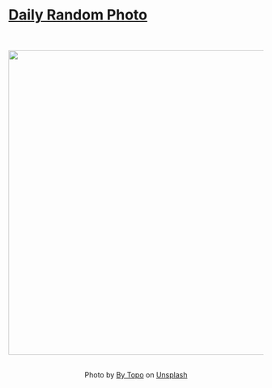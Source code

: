 # [Daily Random Photo](https://www.dailyrandomphoto.com/)

<div align="center">
  <br>
  <br>
  <a href="https://www.dailyrandomphoto.com/p/2023/2023-10-31/"><img src="https://images.unsplash.com/photo-1697382803396-e6ece604650f?crop=entropy&cs=tinysrgb&fit=max&fm=jpg&ixid=M3w3NzUwOHwwfDF8cmFuZG9tfHx8fHx8fHx8MTY5ODcxMjE0Mnw&ixlib=rb-4.0.3&q=80&w=1080" width="600px"></a>
  <br>
  <br>
  <p class="has-text-grey">Photo by <a href="https://unsplash.com/@bytopo?utm_source=Daily%20Random%20Photo&amp;utm_medium=referral" target="_blank" rel="noopener noreferrer">By Topo</a> on <a href="https://unsplash.com/photos/a-mountain-with-a-very-large-plume-of-smoke-coming-out-of-it-72w5LWpqJKg?utm_source=Daily%20Random%20Photo&amp;utm_medium=referral" target="_blank" rel="noopener noreferrer">Unsplash</a></p>
</div>

